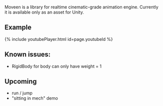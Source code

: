 Moveen is a library for realtime cinematic-grade animation engine. Currently it is available only as an asset for Unity.
## Example

{% include youtubePlayer.html id=page.youtubeId %}

## Known issues:
* RigidBody for body can only have weight = 1



## Upcoming
* run / jump
* "sitting in mech" demo


